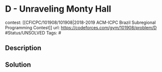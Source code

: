 # D - Unraveling Monty Hall

contest: [[CFICPC/101908/101908|2018-2019 ACM-ICPC Brazil Subregional Programming Contest]]
url: https://codeforces.com/gym/101908/problem/D
#Status/UNSOLVED
Tags: #

## Description

## Solution


